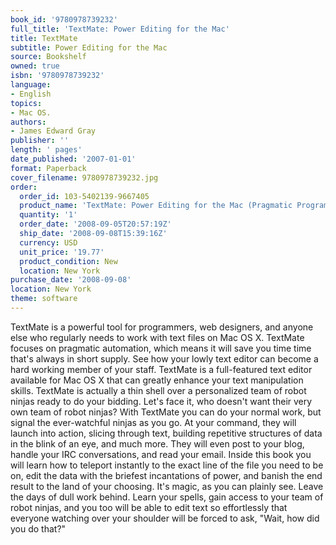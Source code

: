 ```yaml
---
book_id: '9780978739232'
full_title: 'TextMate: Power Editing for the Mac'
title: TextMate
subtitle: Power Editing for the Mac
source: Bookshelf
owned: true
isbn: '9780978739232'
language:
- English
topics:
- Mac OS.
authors:
- James Edward Gray
publisher: ''
length: ' pages'
date_published: '2007-01-01'
format: Paperback
cover_filename: 9780978739232.jpg
order:
  order_id: 103-5402139-9667405
  product_name: 'TextMate: Power Editing for the Mac (Pragmatic Programmers) [Illustrated]'
  quantity: '1'
  order_date: '2008-09-05T20:57:19Z'
  ship_date: '2008-09-08T15:39:16Z'
  currency: USD
  unit_price: '19.77'
  product_condition: New
  location: New York
purchase_date: '2008-09-08'
location: New York
theme: software
---
```

TextMate is a powerful tool for programmers, web designers, and anyone else who regularly needs to work with text files on Mac OS X. TextMate focuses on pragmatic automation, which means it will save you time time that's always in short supply. See how your lowly text editor can become a hard working member of your staff. TextMate is a full-featured text editor available for Mac OS X that can greatly enhance your text manipulation skills. TextMate is actually a thin shell over a personalized team of robot ninjas ready to do your bidding. Let's face it, who doesn't want their very own team of robot ninjas? With TextMate you can do your normal work, but signal the ever-watchful ninjas as you go. At your command, they will launch into action, slicing through text, building repetitive structures of data in the blink of an eye, and much more. They will even post to your blog, handle your IRC conversations, and read your email. Inside this book you will learn how to teleport instantly to the exact line of the file you need to be on, edit the data with the briefest incantations of power, and banish the end result to the land of your choosing. It's magic, as you can plainly see. Leave the days of dull work behind. Learn your spells, gain access to your team of robot ninjas, and you too will be able to edit text so effortlessly that everyone watching over your shoulder will be forced to ask, "Wait, how did you do that?"
